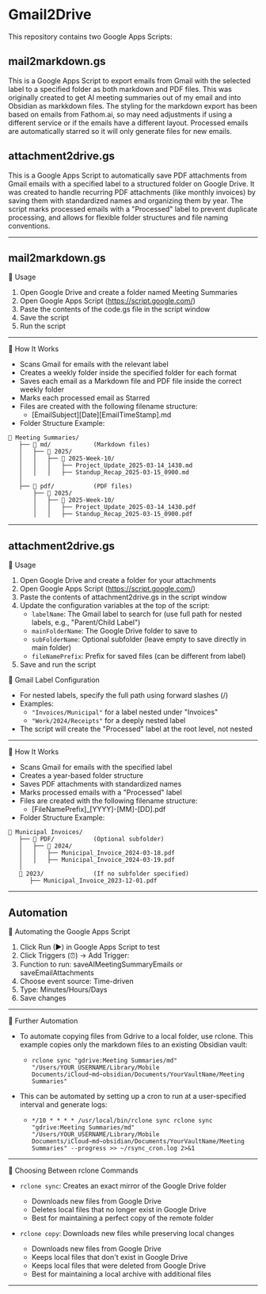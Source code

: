 # Gmail2Drive

This repository contains two Google Apps Scripts:

## mail2markdown.gs
This is a Google Apps Script to export emails from Gmail with the selected label to a specified folder as both markdown and PDF files. This was originally created to get AI meeting summaries out of my email and into Obsidian as markkdown files. The styling for the markdown export has been based on emails from Fathom.ai, so may need adjustments if using a different service or if the emails have a different layout. Processed emails are automatically starred so it will only generate files for new emails.

## attachment2drive.gs
This is a Google Apps Script to automatically save PDF attachments from Gmail emails with a specified label to a structured folder on Google Drive. It was created to handle recurring PDF attachments (like monthly invoices) by saving them with standardized names and organizing them by year. The script marks processed emails with a "Processed" label to prevent duplicate processing, and allows for flexible folder structures and file naming conventions.

---

## mail2markdown.gs

📌 Usage

1. Open Google Drive and create a folder named Meeting Summaries
2. Open Google Apps Script (https://script.google.com/)
3. Paste the contents of the code.gs file in the script window
4. Save the script
5. Run the script

---

📌 How It Works

- Scans Gmail for emails with the relevant label
- Creates a weekly folder inside the specified folder for each format
- Saves each email as a Markdown file and PDF file inside the correct weekly folder
- Marks each processed email as Starred
- Files are created with the following filename structure:
  - [EmailSubject][Date][EmailTimeStamp].md
- Folder Structure Example:

``` text
📂 Meeting Summaries/
   ├── 📂 md/            (Markdown files)
   │   ├── 📂 2025/
   │   │   ├── 📂 2025-Week-10/
   │   │   │   ├── Project_Update_2025-03-14_1430.md
   │   │   │   ├── Standup_Recap_2025-03-15_0900.md
   │
   ├── 📂 pdf/           (PDF files)
       ├── 📂 2025/
       │   ├── 📂 2025-Week-10/
       │   │   ├── Project_Update_2025-03-14_1430.pdf
       │   │   ├── Standup_Recap_2025-03-15_0900.pdf
```

---

## attachment2drive.gs

📌 Usage

1. Open Google Drive and create a folder for your attachments
2. Open Google Apps Script (https://script.google.com/)
3. Paste the contents of attachment2drive.gs in the script window
4. Update the configuration variables at the top of the script:
   - `labelName`: The Gmail label to search for (use full path for nested labels, e.g., "Parent/Child Label")
   - `mainFolderName`: The Google Drive folder to save to
   - `subFolderName`: Optional subfolder (leave empty to save directly in main folder)
   - `fileNamePrefix`: Prefix for saved files (can be different from label)
5. Save and run the script

📌 Gmail Label Configuration

- For nested labels, specify the full path using forward slashes (/)
- Examples:
  - `"Invoices/Municipal"` for a label nested under "Invoices"
  - `"Work/2024/Receipts"` for a deeply nested label
- The script will create the "Processed" label at the root level, not nested

---

📌 How It Works

- Scans Gmail for emails with the specified label
- Creates a year-based folder structure
- Saves PDF attachments with standardized names
- Marks processed emails with a "Processed" label
- Files are created with the following filename structure:
  - [FileNamePrefix]_[YYYY]-[MM]-[DD].pdf
- Folder Structure Example:

``` text
📂 Municipal Invoices/
   ├── 📂 PDF/           (Optional subfolder)
   │   ├── 📂 2024/
   │   │   ├── Municipal_Invoice_2024-03-18.pdf
   │   │   ├── Municipal_Invoice_2024-03-19.pdf
   │
   📂 2023/              (If no subfolder specified)
      ├── Municipal_Invoice_2023-12-01.pdf
```

---

## Automation

📌 Automating the Google Apps Script

1. Click Run (▶) in Google Apps Script to test
2. Click Triggers (⏰) → Add Trigger:
3. Function to run: saveAIMeetingSummaryEmails or saveEmailAttachments
4. Choose event source: Time-driven
5. Type: Minutes/Hours/Days
6. Save changes

---

📌 Further Automation

- To automate copying files from Gdrive to a local folder, use rclone. This example copies only the markdown files to an existing Obsidian vault:
  - `rclone sync "gdrive:Meeting Summaries/md" "/Users/YOUR_USERNAME/Library/Mobile Documents/iCloud~md~obsidian/Documents/YourVaultName/Meeting Summaries"`

- This can be automated by setting up a cron to run at a user-specified interval and generate logs:
  - `*/10 * * * * /usr/local/bin/rclone sync rclone sync "gdrive:Meeting Summaries/md" "/Users/YOUR_USERNAME/Library/Mobile Documents/iCloud~md~obsidian/Documents/YourVaultName/Meeting Summaries" --progress >> ~/rsync_cron.log 2>&1`

---

📌 Choosing Between rclone Commands

- `rclone sync`: Creates an exact mirror of the Google Drive folder
  - Downloads new files from Google Drive
  - Deletes local files that no longer exist in Google Drive
  - Best for maintaining a perfect copy of the remote folder

- `rclone copy`: Downloads new files while preserving local changes
  - Downloads new files from Google Drive
  - Keeps local files that don't exist in Google Drive
  - Keeps local files that were deleted from Google Drive
  - Best for maintaining a local archive with additional files

---
